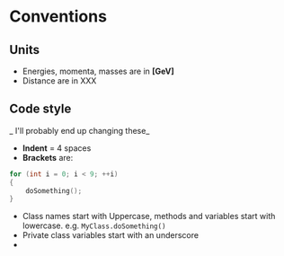 # Conventions

## Units

- Energies, momenta, masses are in **[GeV]**
- Distance are in XXX

## Code style

_ I'll probably end up changing these_

- **Indent** = 4 spaces
- **Brackets** are:
```cpp
for (int i = 0; i < 9; ++i)
{
    doSomething();
}
```
- Class names start with Uppercase, methods and variables start with lowercase. e.g. `MyClass.doSomething()`
- Private class variables start with an underscore
-